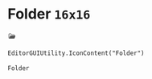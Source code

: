 # Folder `16x16`
<img src="/img/Folder.png" width=16 height=16>

``` CSharp
EditorGUIUtility.IconContent("Folder")
```
```
Folder
```
